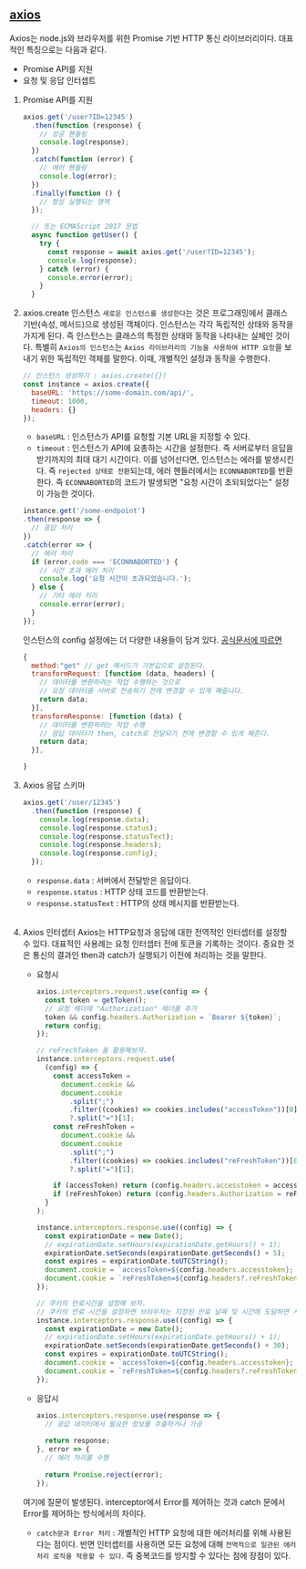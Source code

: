 ## [axios](https://axios-http.com/kr/docs/intro)

Axios는 node.js와 브라우저를 위한 Promise 기반 HTTP 통신 라이브러리이다. 대표적인 특징으로는 다음과 같다. 
- Promise API를 지원
- 요청 및 응답 인터셉트

1. Promise API를 지원

    ```javascript
    axios.get('/user?ID=12345')
      .then(function (response) {
        // 성공 핸들링
        console.log(response);
      })
      .catch(function (error) {
        // 에러 핸들링
        console.log(error);
      })
      .finally(function () {
        // 항상 실행되는 영역
      });

      // 또는 ECMAScript 2017 문법
      async function getUser() {
        try {
          const response = await axios.get('/user?ID=12345');
          console.log(response);
        } catch (error) {
          console.error(error);
        }
      }
    ```

2. axios.create 인스턴스 
`새로운 인스턴스를 생성한다`는 것은 프로그래밍에서 클래스 기반(속성, 메서드)으로 생성된 객체이다. 인스턴스는 각각 독립적인 상태와 동작을 가지게 된다. 즉 인스턴스는 클래스의 특정한 상태와 동작을 나타내는 실체인 것이다. 특별히 `Axios의 인스턴스`는 `Axios 라이브러리의 기능을 사용하여 HTTP 요청`을 보내기 위한 독립적인 객체를 말한다. 이때, 개별적인 설정과 동작을 수행한다. 


    ```jsx
    // 인스턴스 생성하기 : axios.create({})
    const instance = axios.create({
      baseURL: 'https://some-domain.com/api/',
      timeout: 1000,
      headers: {}
    });
    ```

    - `baseURL` : 인스턴스가 API를 요청할 기본 URL을 지정할 수 있다. 
    - `timeout` : 인스턴스가 API에 요총하는 시간을 설정한다. 즉 서버로부터 응답을 받기까지의 최대 대기 시간이다. 이를 넘어선다면, 인스턴스는 에러를 발생시킨다. 즉 `rejected 상태로 전환`되는데, 에러 핸들러에서는 `ECONNABORTED`를 반환한다. 즉 `ECONNABORTED`의 코드가 발생되면 "요청 시간이 초되되었다는" 설정이 가능한 것이다. 

    ```javascript 
    instance.get('/some-endpoint')
    .then(response => {
      // 응답 처리
    })
    .catch(error => {
      // 에러 처리 
      if (error.code === 'ECONNABORTED') {
        // 시간 초과 에러 처리
        console.log('요청 시간이 초과되었습니다.');
      } else {
        // 기타 에러 처리
        console.error(error);
      }
    });
    ```

    인스턴스의 config 설정에는 더 다양한 내용들이 담겨 있다. [공식문서에 따르면](https://axios-http.com/kr/docs/req_config)

    ```javascript 
    {
      method:"get" // get 메서드가 기본값으로 설정된다. 
      transformRequest: [function (data, headers) {
        // 데이터를 변환하려는 작업 수행하는 것으로 
        // 요청 데이터를 서버로 전송하기 전에 변경할 수 있게 해줍니다.
        return data;
      }],
      transformResponse: [function (data) {
        // 데이터를 변환하려는 작업 수행
        // 응답 데이터가 then, catch로 전달되기 전에 변경할 수 있게 해준다. 
        return data;
      }],

    }
    ```

3. Axios 응답 스키마 

    ```javascript
    axios.get('/user/12345')
      .then(function (response) {
        console.log(response.data);
        console.log(response.status);
        console.log(response.statusText);
        console.log(response.headers);
        console.log(response.config);
      });
    ```

    - `response.data` : 서버에서 전달받은 응답이다.
    - `response.status` : HTTP 상태 코드를 반환받는다. 
    - `response.statusText` : HTTP의 상태 메시지를 반환받는다. 
    <br/><br/>

4. Axios 인터셉터
   Axios는 HTTP요청과 응답에 대한 전역적인 인터셉터를 설정할 수 있다. 대표적인 사용례는 요청 인터셉터 전에 토큰을 기록하는 것이다. 중요한 것은 통신의 결과인 then과 catch가 실행되기 이전에 처리하는 것을 말한다. 

    - 요청시 

      ```javascript 
      axios.interceptors.request.use(config => {
        const token = getToken();
        // 요청 헤더에 "Authorization" 헤더를 추가
        token && config.headers.Authorization = `Bearer ${token}`;
        return config;
      });

      // reFrechToken 을 활용해보자. 
      instance.interceptors.request.use(
        (config) => {
          const accessToken =
            document.cookie &&
            document.cookie
              .split(";")
              .filter((cookies) => cookies.includes("accessToken"))[0]
              ?.split("=")[1];
          const reFreshToken =
            document.cookie &&
            document.cookie
              .split(";")
              .filter((cookies) => cookies.includes("reFreshToken"))[0]
              ?.split("=")[1];

          if (accessToken) return (config.headers.accesstoken = accessToken);
          if (reFreshToken) return (config.headers.Authorization = reFreshToken);
        }
      );

      instance.interceptors.response.use((config) => {
        const expirationDate = new Date();
        // expirationDate.setHours(expirationDate.getHours() + 1);
        expirationDate.setSeconds(expirationDate.getSeconds() + 5);
        const expires = expirationDate.toUTCString();
        document.cookie = `accessToken=${config.headers.accesstoken}; expires=${expires} path=/;`;
        document.cookie = `reFreshToken=${config.headers?.reFreshToken}; path=/;`;
      });

      // 쿠키의 만료시간을 설정해 보자. 
      // 쿠키의 만료 시간을 설정하면 브라우저는 지정된 만료 날짜 및 시간에 도달하면 사용자 시스템에서 쿠키를 자동으로 제거합니다.
      instance.interceptors.response.use((config) => {
        const expirationDate = new Date();
        // expirationDate.setHours(expirationDate.getHours() + 1);
        expirationDate.setSeconds(expirationDate.getSeconds() + 30);
        const expires = expirationDate.toUTCString();
        document.cookie = `accessToken=${config.headers.accesstoken}; expires=${expires} path=/;`;
        document.cookie = `reFreshToken=${config.headers?.reFreshToken}; path=/;`;
      });
      ```

    - 응답시 

      ```javascript
      axios.interceptors.response.use(response => {
        // 응답 데이터에서 필요한 정보를 추출하거나 가공
        
        return response;
      }, error => {
        // 에러 처리를 수행
        
        return Promise.reject(error);
      });
      ```  

    여기에 질문이 발생된다. interceptor에서 Error를 제어하는 것과 catch 문에서 Error를 제어하는 방식에서의 차이다. 
    - `catch문과 Error 처리` : 개별적인 HTTP 요청에 대한 에러처리를 위해 사용된다는 점이다. 반면 인터셉터를 사용하면 모든 요청에 대해 `전역적으로 일관된 에러 처리 로직을 적용할 수 있다`. 즉 중복코드를 방지할 수 있다는 점에 장점이 있다. 
